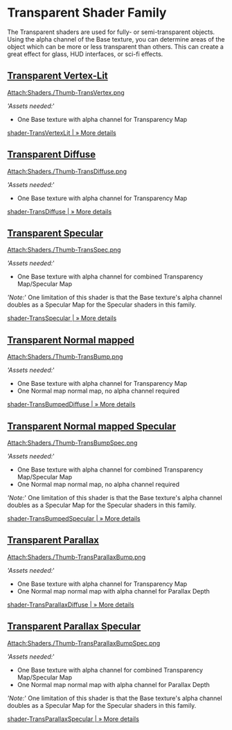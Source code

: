 Transparent Shader Family
=========================


The Transparent shaders are used for fully- or semi-transparent objects.  Using the alpha channel of the <span class=component>Base</span> texture, you can determine areas of the object which can be more or less transparent than others.  This can create a great effect for glass, HUD interfaces, or sci-fi effects.

[Transparent Vertex-Lit](shader-TransVertexLit.html)
----------------------------------------------------


[Attach:Shaders./Thumb-TransVertex.png](shader-TransVertexLit.html)

_'Assets needed:_'
* One <span class=component>Base</span> texture with alpha channel for Transparency Map

[shader-TransVertexLit | &#187; More details](shader-TransVertexLit|&#187;Moredetails.html)


[Transparent Diffuse](shader-TransDiffuse.html)
-----------------------------------------------


[Attach:Shaders./Thumb-TransDiffuse.png](shader-TransDiffuse.html)

_'Assets needed:_'
* One <span class=component>Base</span> texture with alpha channel for Transparency Map

[shader-TransDiffuse | &#187; More details](shader-TransDiffuse|&#187;Moredetails.html)


[Transparent Specular](shader-TransSpecular.html)
-------------------------------------------------


[Attach:Shaders./Thumb-TransSpec.png](shader-TransSpecular.html)

_'Assets needed:_'
* One <span class=component>Base</span> texture with alpha channel for combined Transparency Map/Specular Map

_'Note:_'
One limitation of this shader is that the <span class=component>Base</span> texture's alpha channel doubles as a Specular Map for the Specular shaders in this family.


[shader-TransSpecular | &#187; More details](shader-TransSpecular|&#187;Moredetails.html)


[Transparent Normal mapped](shader-TransBumpedDiffuse.html)
-----------------------------------------------------------


[Attach:Shaders./Thumb-TransBump.png](shader-TransBumpedDiffuse.html)

_'Assets needed:_'
* One <span class=component>Base</span> texture with alpha channel for Transparency Map
* One <span class=component>Normal map</span> normal map, no alpha channel required

[shader-TransBumpedDiffuse | &#187; More details](shader-TransBumpedDiffuse|&#187;Moredetails.html)


[Transparent Normal mapped Specular](shader-TransBumpedSpecular.html)
---------------------------------------------------------------------


[Attach:Shaders./Thumb-TransBumpSpec.png](shader-TransBumpedSpecular.html)

_'Assets needed:_'
* One <span class=component>Base</span> texture with alpha channel for combined Transparency Map/Specular Map
* One <span class=component>Normal map</span> normal map, no alpha channel required

_'Note:_'
One limitation of this shader is that the <span class=component>Base</span> texture's alpha channel doubles as a Specular Map for the Specular shaders in this family.

[shader-TransBumpedSpecular | &#187; More details](shader-TransBumpedSpecular|&#187;Moredetails.html)


[Transparent Parallax](shader-TransParallaxDiffuse.html)
--------------------------------------------------------


[Attach:Shaders./Thumb-TransParallaxBump.png](shader-TransParallaxDiffuse.html)

_'Assets needed:_'
* One <span class=component>Base</span> texture with alpha channel for Transparency Map
* One <span class=component>Normal map</span> normal map with alpha channel for Parallax Depth

[shader-TransParallaxDiffuse | &#187; More details](shader-TransParallaxDiffuse|&#187;Moredetails.html)


[Transparent Parallax Specular](shader-TransParallaxSpecular.html)
------------------------------------------------------------------


[Attach:Shaders./Thumb-TransParallaxBumpSpec.png](shader-TransParallaxSpecular.html)

_'Assets needed:_'
* One <span class=component>Base</span> texture with alpha channel for combined Transparency Map/Specular Map
* One <span class=component>Normal map</span> normal map with alpha channel for Parallax Depth

_'Note:_'
One limitation of this shader is that the <span class=component>Base</span> texture's alpha channel doubles as a Specular Map for the Specular shaders in this family.

[shader-TransParallaxSpecular | &#187; More details](shader-TransParallaxSpecular|&#187;Moredetails.html)
